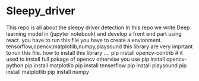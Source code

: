 # Sleepy_driver
This repo is all about the sleepy driver detection
In this repo we write Deep learning model in (jupyter notebook) and develop a front end part using react.
you have to run this file you have to create a envionment.
tensorflow,opencv,matplotlib,numpy,playsound this library are very imprtant to run this file.
how to install this library ....
pip install opencv-contrib # it used to install full pakage of opencv othervise you use pip install opencv-python
pip install matplotlib
pip install tenserflow
pip install playsound
pip install matplotlib
pip install numpy
